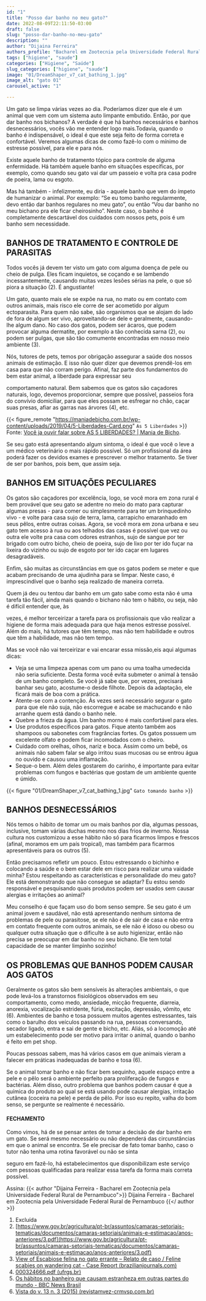 ```yaml
---
id: "1"
title: "Posso dar banho no meu gato?"
date: 2022-08-09T22:11:50-03:00
draft: false
slug: "posso-dar-banho-no-meu-gato"
description: ""
author: "Dijaina Ferreira"
authors_profile: "Bacharel em Zootecnia pela Universidade Federal Rural de Pernambuco"
tags: ["higiene", "saude"]
categories: ["Higiene", "Saúde"]
slug_categories: ["higiene", "saude"]
image: "01/DreamShaper_v7_cat_bathing_1.jpg"
image_alt: "gato 01"
carousel_active: "1"

---
```


Um gato se limpa várias vezes ao dia. Poderíamos dizer que ele é um animal que vem
com um sistema auto limpante embutido. Então, por que dar banho nos bichanos? A verdade
é que há banhos necessários e banhos desnecessários, vocês vão me entender logo
mais.Todavia, quando o banho é indispensável, o ideal é que este seja feito de forma correta e
confortável. Veremos algumas dicas de como fazê-lo com o mínimo de estresse possível,
para ele e para nós.  

Existe aquele banho de tratamento tópico para controle de alguma enfermidade. Há
também aquele banho em situações específicas, por exemplo, como quando seu gato vai dar
um passeio e volta pra casa podre de poeira, lama ou esgoto.  

Mas há também - infelizmente, eu diria - aquele banho que vem do ímpeto de
humanizar o animal. Por exemplo: “Se eu tomo banho regularmente, devo então dar banhos
regulares no meu gato”, ou então “Vou dar banho no meu bichano pra ele ficar cheirosinho”.
Neste caso, o banho é completamente descartável dos cuidados com nossos pets, pois é um
banho sem necessidade.

## BANHOS DE TRATAMENTO E CONTROLE DE PARASITAS

Todos vocês já devem ter visto um gato com alguma doença de pele ou cheio de
pulga. Eles ficam inquietos, se coçando e se lambendo incessantemente, causando muitas
vezes lesões sérias na pele, o que só piora a situação (2). É angustiante!

Um gato, quanto mais ele se expõe na rua, no mato ou em contato com outros
animais, mais risco ele corre de ser acometido por algum ectoparasita. Para quem não sabe,
são organismos que se alojam do lado de fora de algum ser vivo, aproveitando-se dele e
geralmente, causando-lhe algum dano. No caso dos gatos, podem ser ácaros, que podem
provocar alguma dermatite, por exemplo a tão conhecida sarna (2), ou podem ser pulgas, que
são tão comumente encontradas em nosso meio ambiente (3).

Nós, tutores de pets, temos por obrigação assegurar a saúde dos nossos animais de
estimação. E isso não quer dizer que devemos prendê-los em casa para que não corram
perigo. Afinal, faz parte dos fundamentos do bem estar animal, a liberdade para expressar seu

comportamento natural. Bem sabemos que os gatos são caçadores naturais, logo, devemos
proporcionar, sempre que possível, passeios fora do convívio domiciliar, para que eles
possam se esfregar no chão, caçar suas presas, afiar as garras nas árvores (4), etc.


{{< figure_remote  "https://maniadebicho.com.br/wp-content/uploads/2019/04/5-Liberdades-Card.png" `As 5 Liberdades` >}}
Fonte: [Você ja ouvir falar sobre AS 5 LIBERDADES? | Mania de Bicho](https://maniadebicho.com.br/bem-estar-animal/voce-ja-ouvir-falar-sobre-as-5-liberdades/).  

Se seu gato está apresentando algum sintoma, o ideal é que você o leve a um médico
veterinário o mais rápido possível. Só um profissional da área poderá fazer os devidos
exames e prescrever o melhor tratamento. Se tiver de ser por banhos, pois bem, que assim
seja.

## BANHOS EM SITUAÇÕES PECULIARES

Os gatos são caçadores por excelência, logo, se você mora em zona rural é bem
provável que seu gato se adentre no meio do mato para capturar algumas presas - para comer
ou simplesmente para ter um brinquedinho vivo - e volte para casa sujo de terra, lama,
carrapicho emaranhado em seus pêlos, entre outras coisas. Agora, se você mora em zona
urbana e seu gato tem acesso à rua ou aos telhados das casas é possível que vez ou outra ele
volte pra casa com odores estranhos, sujo de sangue por ter brigado com outro bicho, cheio
de poeira, sujo de lixo por ter ido fuçar na lixeira do vizinho ou sujo de esgoto por ter ido
caçar em lugares desagradáveis.

Enfim, são muitas as circunstâncias em que os gatos podem se meter e que acabam
precisando de uma ajudinha para se limpar. Neste caso, é imprescindível que o banho seja
realizado de maneira correta.

Quem já deu ou tentou dar banho em um gato sabe como esta não é uma tarefa tão
fácil, ainda mais quando o bichano não tem o hábito, ou seja, não é difícil entender que, às

vezes, é melhor terceirizar a tarefa para os profissionais que vão realizar a higiene de forma
mais adequada para que haja menos estresse possível. Além do mais, há tutores que têm
tempo, mas não tem habilidade e outros que têm a habilidade, mas não tem tempo.

Mas se você não vai terceirizar e vai encarar essa missão,eis aqui algumas dicas:
- Veja se uma limpeza apenas com um pano ou uma toalha umedecida não seria suficiente.
Desta forma você evita submeter o animal à tensão de um banho completo.
Se você já sabe que, por vezes, precisará banhar seu gato, acostume-o desde filhote. Depois
da adaptação, ele ficará mais de boa com a prática.
- Atente-se com a contenção. Às vezes será necessário segurar o gato para que ele não suja,
não escorregue e acabe se machucando e não arranhe quem está dando o banho nele.
- Quebre a frieza da água. Um banho morno é mais confortável para eles.
- Use produtos específicos para gatos. Fique atento também aos shampoos ou sabonetes com
fragrâncias fortes. Os gatos possuem um excelente olfato e podem ficar incomodados com o
cheiro.
- Cuidado com orelhas, olhos, nariz e boca. Assim como um bebê, os animais não sabem
falar se algo irritou suas mucosas ou se entrou água no ouvido e causou uma inflamação.
- Seque-o bem. Além deles gostarem do carinho, é importante para evitar problemas com
fungos e bactérias que gostam de um ambiente quente e úmido.

{{< figure  "01/DreamShaper_v7_cat_bathing_1.jpg" `Gato tomando banho` >}}

## BANHOS DESNECESSÁRIOS
Nós temos o hábito de tomar um ou mais banhos por dia, algumas pessoas, inclusive,
tomam várias duchas mesmo nos dias frios de inverno. Nossa cultura nos customizou a esse
hábito não só para ficarmos limpos e frescos (afinal, moramos em um país tropical), mas
também para ficarmos apresentáveis para os outros (5).

Então precisamos refletir um pouco. Estou estressando o bichinho e colocando a
saúde e o bem estar dele em risco para realizar uma vaidade minha? Estou respeitando as
características e personalidade do meu gato? Ele está demonstrando que não consegue se
adaptar? Eu estou sendo responsável e pesquisando quais produtos podem ser usados sem
causar alergias e irritações ao animal?  

Meu conselho é que façam uso do bom senso sempre. Se seu gato é um animal jovem
e saudável, não está apresentando nenhum sintoma de problemas de pele ou parasitose, se ele
não é de sair de casa e não entra em contato frequente com outros animais, se ele não é idoso
ou obeso ou qualquer outra situação que o dificulte à se auto higienizar, então não precisa se
preocupar em dar banho no seu bichano. Ele tem total capacidade de se manter limpinho
sozinho!

## OS PROBLEMAS QUE BANHOS PODEM CAUSAR AOS GATOS

Geralmente os gatos são bem sensíveis às alterações ambientais, o que pode levá-los a
transtornos fisiológicos observados em seu comportamento, como medo, ansiedade, micção
frequente, diarreia, anorexia, vocalização estridente, fúria, excitação, depressão, vômito, etc
(6). Ambientes de banho e tosa possuem muitos agentes estressantes, tais como o barulho dos
veículos passando na rua, pessoas conversando, secador ligado, entra e sai de gente e bicho,
etc. Aliás, só a locomoção até um estabelecimento pode ser motivo para irritar o animal,
quando o banho é feito em pet shop.  

Poucas pessoas sabem, mas há vários casos em que animais vieram a falecer em
práticas inadequadas de banho e tosa (6).  

Se o animal tomar banho e não ficar bem sequinho, aquele espaço entre a pele e o
pêlo será o ambiente perfeito para proliferação de fungos e bactérias. Além disso, outro
problema que banhos podem causar é que a química do produto ao qual se está usando pode
causar alergias, irritação cutânea (coceira na pele) e perda de pêlo. Por isso eu repito, valha
do bom senso, se pergunte se realmente é necessário.

#### FECHAMENTO

Como vimos, há de se pensar antes de tomar a decisão de dar banho em um gato. Se
será mesmo necessário ou não dependerá das circunstâncias em que o animal se encontra. Se
ele precisar de fato tomar banho, caso o tutor não tenha uma rotina favorável ou não se sinta

seguro em fazê-lo, há estabelecimentos que disponibilizam este serviço com pessoas
qualificadas para realizar essa tarefa da forma mais correta possível.

Assina:
{{< author "Dijaina Ferreira - Bacharel em Zootecnia pela Universidade Federal Rural de Pernambuco">}}
Dijaina Ferreira - Bacharel em Zootecnia pela Universidade Federal Rural de Pernambuco
{{</ author >}}


1. Excluída
2. [https://www.gov.br/agricultura/pt-br/assuntos/camaras-setoriais-tematicas/documentos/camaras-setoriais/animais-e-estimacao/anos-anteriores/3.pdf](https://www.gov.br/agricultura/pt-br/assuntos/camaras-setoriais-tematicas/documentos/camaras-setoriais/animais-e-estimacao/anos-anteriores/3.pdf)
3. [View of Escabiose felina no gato errante – Relato de caso / Feline scabies on
wandering cat - Case Report (brazilianjournals.com)](https://ojs.brazilianjournals.com.br/ojs/index.php/BRJD/article/view/5638/5096)
4.  [000324666.pdf (ufrgs.br)](https://www.lume.ufrgs.br/bitstream/handle/10183/79684/000324666.pdf?sequence=1)
5. [Os hábitos no banheiro que causam estranheza em outras partes do mundo - BBC
News Brasil](https://www.bbc.com/portuguese/vert-fut-50047885#:~:text=Mas%20o%20h%C3%A1bito%20est%C3%A1%20apenas%20parcialmente%20relacionado%20ao,ordenado%20com%20mais%20rigor%20do%20que%20no%20passado.)
6. [Vista do v. 13 n. 3 (2015) (revistamvez-crmvsp.com.br)](https://www.revistamvez-crmvsp.com.br/index.php/recmvz/issue/view/1784/12)